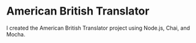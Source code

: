 # American British Translator

I created the American British Translator project using Node.js, Chai, and Mocha.
